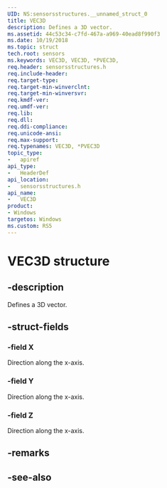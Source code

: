 ```yaml
---
UID: NS:sensorsstructures.__unnamed_struct_0
title: VEC3D
description: Defines a 3D vector.
ms.assetid: 44c53c34-c7fd-467a-a969-40ead8f990f3
ms.date: 10/19/2018
ms.topic: struct
tech.root: sensors
ms.keywords: VEC3D, VEC3D, *PVEC3D, 
req.header: sensorsstructures.h
req.include-header:
req.target-type:
req.target-min-winverclnt:
req.target-min-winversvr:
req.kmdf-ver:
req.umdf-ver:
req.lib:
req.dll:
req.ddi-compliance:
req.unicode-ansi:
req.max-support:
req.typenames: VEC3D, *PVEC3D
topic_type: 
-	apiref
api_type: 
-	HeaderDef
api_location: 
-	sensorsstructures.h
api_name: 
-	VEC3D
product: 
- Windows
targetos: Windows
ms.custom: RS5
---
```


# VEC3D structure

## -description

Defines a 3D vector.

## -struct-fields

### -field X

Direction along the x-axis.

### -field Y

Direction along the x-axis.

### -field Z

Direction along the x-axis.


## -remarks

## -see-also
